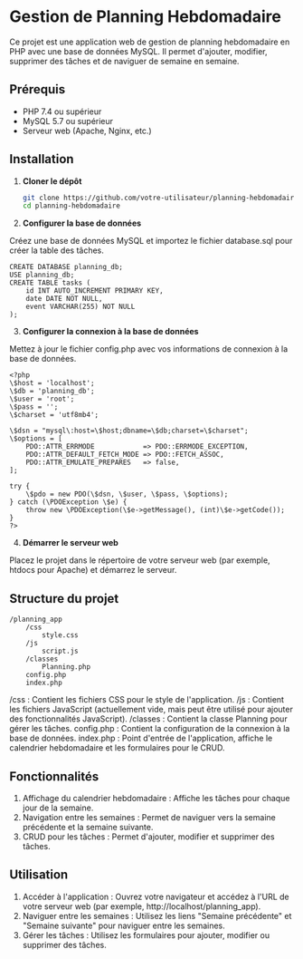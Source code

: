 # Gestion de Planning Hebdomadaire

Ce projet est une application web de gestion de planning hebdomadaire en PHP avec une base de données MySQL. Il permet d'ajouter, modifier, supprimer des tâches et de naviguer de semaine en semaine.

## Prérequis

- PHP 7.4 ou supérieur
- MySQL 5.7 ou supérieur
- Serveur web (Apache, Nginx, etc.)

## Installation

1. **Cloner le dépôt**

   ```bash
   git clone https://github.com/votre-utilisateur/planning-hebdomadaire.git
   cd planning-hebdomadaire

   ```

2. **Configurer la base de données**

Créez une base de données MySQL et importez le fichier database.sql pour créer la table des tâches.

```
CREATE DATABASE planning_db;
USE planning_db;
CREATE TABLE tasks (
    id INT AUTO_INCREMENT PRIMARY KEY,
    date DATE NOT NULL,
    event VARCHAR(255) NOT NULL
);
```

3. **Configurer la connexion à la base de données**

Mettez à jour le fichier config.php avec vos informations de connexion à la base de données.

```
<?php
\$host = 'localhost';
\$db = 'planning_db';
\$user = 'root';
\$pass = '';
\$charset = 'utf8mb4';

\$dsn = "mysql\:host=\$host;dbname=\$db;charset=\$charset";
\$options = [
    PDO::ATTR_ERRMODE            => PDO::ERRMODE_EXCEPTION,
    PDO::ATTR_DEFAULT_FETCH_MODE => PDO::FETCH_ASSOC,
    PDO::ATTR_EMULATE_PREPARES   => false,
];

try {
    \$pdo = new PDO(\$dsn, \$user, \$pass, \$options);
} catch (\PDOException \$e) {
    throw new \PDOException(\$e->getMessage(), (int)\$e->getCode());
}
?>
```

4. **Démarrer le serveur web**

Placez le projet dans le répertoire de votre serveur web (par exemple, htdocs pour Apache) et démarrez le serveur.

## Structure du projet

```
/planning_app
    /css
        style.css
    /js
        script.js
    /classes
        Planning.php
    config.php
    index.php
```

/css : Contient les fichiers CSS pour le style de l'application.
/js : Contient les fichiers JavaScript (actuellement vide, mais peut être utilisé pour ajouter des fonctionnalités JavaScript).
/classes : Contient la classe Planning pour gérer les tâches.
config.php : Contient la configuration de la connexion à la base de données.
index.php : Point d'entrée de l'application, affiche le calendrier hebdomadaire et les formulaires pour le CRUD.

## Fonctionnalités

1. Affichage du calendrier hebdomadaire : Affiche les tâches pour chaque jour de la semaine.
2. Navigation entre les semaines : Permet de naviguer vers la semaine précédente et la semaine suivante.
3. CRUD pour les tâches : Permet d'ajouter, modifier et supprimer des tâches.

## Utilisation

1. Accéder à l'application : Ouvrez votre navigateur et accédez à l'URL de votre serveur web (par exemple, http://localhost/planning_app).
2. Naviguer entre les semaines : Utilisez les liens "Semaine précédente" et "Semaine suivante" pour naviguer entre les semaines.
3. Gérer les tâches : Utilisez les formulaires pour ajouter, modifier ou supprimer des tâches.
